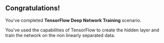 ## Congratulations!

You've completed **TensorFlow Deep Network Training** scenario.

You've used the capabilities of TensorFlow to create the hidden layer and train the network on the non linearly separated data.
